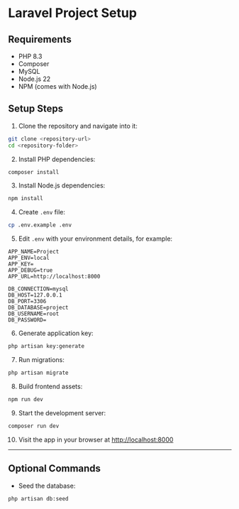 # Laravel Project Setup

## Requirements

-   PHP 8.3
-   Composer
-   MySQL
-   Node.js 22
-   NPM (comes with Node.js)

## Setup Steps

1. Clone the repository and navigate into it:

```bash
git clone <repository-url>
cd <repository-folder>
```

2. Install PHP dependencies:

```bash
composer install
```

3. Install Node.js dependencies:

```bash
npm install
```

4. Create `.env` file:

```bash
cp .env.example .env
```

5. Edit `.env` with your environment details, for example:

```env
APP_NAME=Project
APP_ENV=local
APP_KEY=
APP_DEBUG=true
APP_URL=http://localhost:8000

DB_CONNECTION=mysql
DB_HOST=127.0.0.1
DB_PORT=3306
DB_DATABASE=project
DB_USERNAME=root
DB_PASSWORD=
```

6. Generate application key:

```bash
php artisan key:generate
```

7. Run migrations:

```bash
php artisan migrate
```

8. Build frontend assets:

```bash
npm run dev
```

9. Start the development server:

```bash
composer run dev
```

10. Visit the app in your browser at [http://localhost:8000](http://localhost:8000)

---

## Optional Commands

-   Seed the database:

```bash
php artisan db:seed
```
